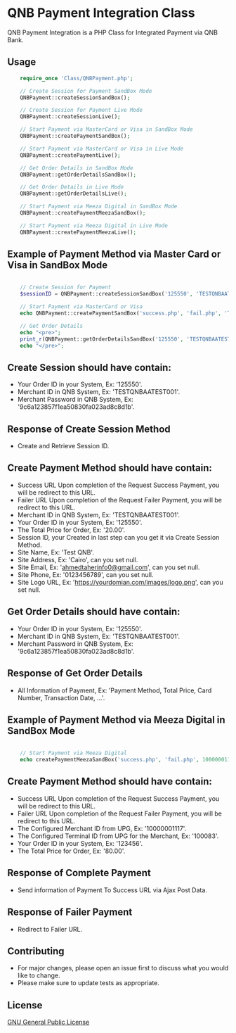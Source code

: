 # QNB Payment Integration Class

QNB Payment Integration is a PHP Class for Integrated Payment via QNB Bank.

## Usage

```php
	require_once 'Class/QNBPayment.php';

	// Create Session for Payment SandBox Mode
	QNBPayment::createSessionSandBox();

	// Create Session for Payment Live Mode
	QNBPayment::createSessionLive();

	// Start Payment via MasterCard or Visa in SandBox Mode
	QNBPayment::createPaymentSandBox();

	// Start Payment via MasterCard or Visa in Live Mode
	QNBPayment::createPaymentLive();

	// Get Order Details in SandBox Mode
	QNBPayment::getOrderDetailsSandBox();

	// Get Order Details in Live Mode
	QNBPayment::getOrderDetailsLive();

	// Start Payment via Meeza Digital in SandBox Mode
	QNBPayment::createPaymentMeezaSandBox();

	// Start Payment via Meeza Digital in Live Mode
	QNBPayment::createPaymentMeezaLive();
```

## Example of Payment Method via Master Card or Visa in SandBox Mode
```php

	// Create Session for Payment
	$sessionID = QNBPayment::createSessionSandBox('125550', 'TESTQNBAATEST001', '9c6a123857f1ea50830fa023ad8c8d1b');

	// Start Payment via MasterCard or Visa
	echo QNBPayment::createPaymentSandBox('success.php', 'fail.php', 'TESTQNBAATEST001', '125550', 20.00, $sessionID, 'Test QNB', 'Cairo', 'ahmedtaherinfo0@gmail.com', 0123456789, 'https://yourdomian.com/images/logo.png');

	// Get Order Details
	echo "<pre>";
	print_r(QNBPayment::getOrderDetailsSandBox('125550', 'TESTQNBAATEST001', '9c6a123857f1ea50830fa023ad8c8d1b'));
	echo "</pre>";


```

## Create Session should have contain: 

- Your Order ID in your System, Ex: '125550'.
- Merchant ID  in QNB System, Ex: 'TESTQNBAATEST001'.
- Merchant Password in QNB System, Ex: '9c6a123857f1ea50830fa023ad8c8d1b'.

## Response of Create Session Method
- Create and Retrieve Session ID.

## Create Payment Method should have contain: 

- Success URL Upon completion of the Request Success Payment, you will be redirect to this URL.
- Failer URL Upon completion of the Request Failer Payment, you will be redirect to this URL.
- Merchant ID  in QNB System, Ex: 'TESTQNBAATEST001'.
- Your Order ID in your System, Ex: '125550'.
- The Total Price for Order, Ex: '20.00'.
- Session ID, your Created in last step can you get it via Create Session Method.
- Site Name, Ex: 'Test QNB'.
- Site Address, Ex: 'Cairo', can you set null.
- Site Email, Ex: 'ahmedtaherinfo0@gmail.com', can you set null.
- Site Phone, Ex: '0123456789', can you set null.
- Site Logo URL, Ex: 'https://yourdomian.com/images/logo.png', can you set null.

## Get Order Details should have contain: 

- Your Order ID in your System, Ex: '125550'.
- Merchant ID  in QNB System, Ex: 'TESTQNBAATEST001'.
- Merchant Password in QNB System, Ex: '9c6a123857f1ea50830fa023ad8c8d1b'.

## Response of Get Order Details
- All Information of Payment, Ex: 'Payment Method, Total Price, Card Number, Transaction Date, ...'.

## Example of Payment Method via Meeza Digital in SandBox Mode
```php

	// Start Payment via Meeza Digital
	echo createPaymentMeezaSandBox('success.php', 'fail.php', 10000001117, 100083, 123456, 80);

```

## Create Payment Method should have contain: 

- Success URL Upon completion of the Request Success Payment, you will be redirect to this URL.
- Failer URL Upon completion of the Request Failer Payment, you will be redirect to this URL.
- The Configured Merchant ID from UPG, Ex: '10000001117'.
- The Configured Terminal ID from UPG for the Merchant, Ex: '100083'.
- Your Order ID in your System, Ex: '123456'.
- The Total Price for Order, Ex: '80.00'.

## Response of Complete Payment
- Send information of Payment To Success URL via Ajax Post Data.

## Response of Failer Payment
- Redirect to Failer URL.

## Contributing
- For major changes, please open an issue first to discuss what you would like to change.
- Please make sure to update tests as appropriate.

## License
[GNU General Public License](http://www.gnu.org/licenses/old-licenses/gpl-1.0.html)
